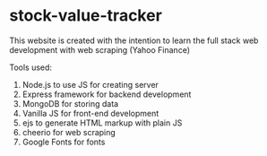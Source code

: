 # stock-value-tracker

This website is created with the intention to learn the full stack web development with web scraping (Yahoo Finance)

Tools used:
1. Node.js to use JS for creating server
2. Express framework for backend development
3. MongoDB for storing data
4. Vanilla JS for front-end development
5. ejs to generate HTML markup with plain JS
6. cheerio for web scraping
7. Google Fonts for fonts 
